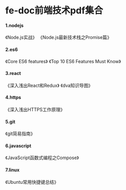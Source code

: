 # fe-doc前端技术pdf集合
#### 1.nodejs
《Node.js实战》
《Node.js最新技术栈之Promise篇》
#### 2.es6
《Core ES6 features》
《Top 10 ES6 Features Must Know》
#### 3.react
《深入浅出React和Redux》
《dva知识导图》
#### 4.https
《深入浅出HTTPS工作原理》
#### 5.git
《git简易指南》
#### 6.javascript
《JavaScript函数式编程之Compose》
#### 7.linux
《Ubuntu常用快捷键总结》
